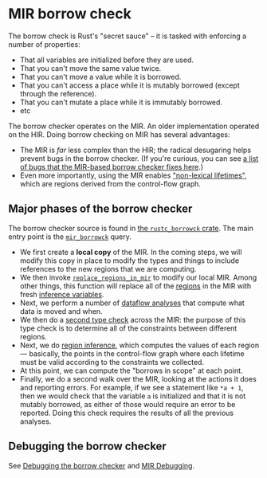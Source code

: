 # MIR borrow check

The borrow check is Rust's "secret sauce" – it is tasked with
enforcing a number of properties:

- That all variables are initialized before they are used.
- That you can't move the same value twice.
- That you can't move a value while it is borrowed.
- That you can't access a place while it is mutably borrowed (except through
  the reference).
- That you can't mutate a place while it is immutably borrowed.
- etc

The borrow checker operates on the MIR. An older implementation operated on the
HIR. Doing borrow checking on MIR has several advantages:

- The MIR is *far* less complex than the HIR; the radical desugaring
  helps prevent bugs in the borrow checker. (If you're curious, you
  can see
  [a list of bugs that the MIR-based borrow checker fixes here][47366].)
- Even more importantly, using the MIR enables ["non-lexical lifetimes"][nll],
  which are regions derived from the control-flow graph.

[47366]: https://github.com/rust-lang/rust/issues/47366
[nll]: https://rust-lang.github.io/rfcs/2094-nll.html

## Major phases of the borrow checker

The borrow checker source is found in
[the `rustc_borrowck` crate][b_c]. The main entry point is
the [`mir_borrowck`] query.

[b_c]: https://doc.rust-lang.org/nightly/nightly-rustc/rustc_borrowck/index.html
[`mir_borrowck`]: https://doc.rust-lang.org/nightly/nightly-rustc/rustc_borrowck/fn.mir_borrowck.html

- We first create a **local copy** of the MIR. In the coming steps,
  we will modify this copy in place to modify the types and things to
  include references to the new regions that we are computing.
- We then invoke [`replace_regions_in_mir`] to modify our local MIR.
  Among other things, this function will replace all of the [regions](./appendix/glossary.md#region)
  in the MIR with fresh [inference variables](./appendix/glossary.md#inf-var).
- Next, we perform a number of
  [dataflow analyses](./appendix/background.md#dataflow) that
  compute what data is moved and when.
- We then do a [second type check](borrow_check/type_check.md) across the MIR:
  the purpose of this type check is to determine all of the constraints between
  different regions.
- Next, we do [region inference](borrow_check/region_inference.md), which computes
  the values of each region — basically, the points in the control-flow graph where
  each lifetime must be valid according to the constraints we collected.
- At this point, we can compute the "borrows in scope" at each point.
- Finally, we do a second walk over the MIR, looking at the actions it
  does and reporting errors. For example, if we see a statement like
  `*a + 1`, then we would check that the variable `a` is initialized
  and that it is not mutably borrowed, as either of those would
  require an error to be reported. Doing this check requires the results of all
  the previous analyses.

[`replace_regions_in_mir`]: https://doc.rust-lang.org/nightly/nightly-rustc/rustc_borrowck/nll/fn.replace_regions_in_mir.html


## Debugging the borrow checker

See [Debugging the borrow checker](borrow_check/debugging.md) and [MIR Debugging](mir/debugging.md).
